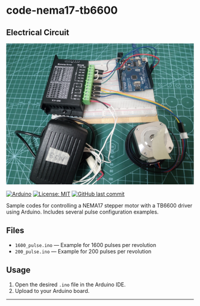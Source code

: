 # code-nema17-tb6600

## Electrical Circuit
![Stepper Motor Electrical Circuit](electrical-circuits.jpg)

[![Arduino](https://img.shields.io/badge/platform-Arduino-blue?logo=arduino)](https://www.arduino.cc/)
[![License: MIT](https://img.shields.io/badge/License-MIT-green.svg)](LICENSE)
[![GitHub last commit](https://img.shields.io/github/last-commit/fikriaf/code-nema17-tb6600)](https://github.com/fikriaf/code-nema17-tb6600)

Sample codes for controlling a NEMA17 stepper motor with a TB6600 driver using Arduino. Includes several pulse configuration examples.

## Files
- `1600_pulse.ino` — Example for 1600 pulses per revolution
- `200_pulse.ino` — Example for 200 pulses per revolution

## Usage
1. Open the desired `.ino` file in the Arduino IDE.
2. Upload to your Arduino board.

---
